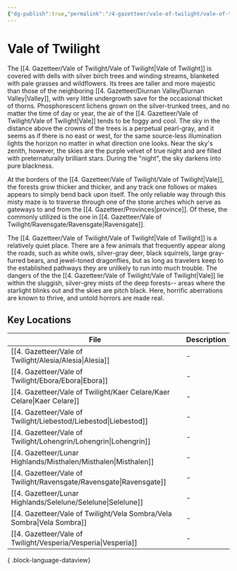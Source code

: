 ```yaml
---
{"dg-publish":true,"permalink":"/4-gazetteer/vale-of-twilight/vale-of-twilight/","noteIcon":""}
---
```


# Vale of Twilight

The [[4. Gazetteer/Vale of Twilight/Vale of Twilight\|Vale of Twilight]] is covered with dells with silver birch trees and winding streams, blanketed with pale grasses and wildflowers. Its trees are taller and more majestic than those of the neighboring [[4. Gazetteer/Diurnan Valley/Diurnan Valley\|Valley]], with very little undergrowth save for the occasional thicket of thorns. Phosphorescent lichens grown on the silver-trunked trees, and no matter the time of day or year, the air of the [[4. Gazetteer/Vale of Twilight/Vale of Twilight\|Vale]] tends to be foggy and cool. The sky in the distance above the crowns of the trees is a perpetual pearl-gray, and it seems as if there is no east or west, for the same source-less illumination lights the horizon no matter in what direction one looks. Near the sky's zenith, however, the skies are the purple velvet of true night and are filled with preternaturally brilliant stars. During the "night", the sky darkens into pure blackness. 

At the borders of the [[4. Gazetteer/Vale of Twilight/Vale of Twilight\|Vale]], the forests grow thicker and thicker, and any track one follows or makes appears to simply bend back upon itself. The only reliable way through this misty maze is to traverse through one of the stone arches which serve as gateways to and from the [[4. Gazetteer/Provinces\|province]]. Of these, the commonly utilized is the one in [[4. Gazetteer/Vale of Twilight/Ravensgate/Ravensgate\|Ravensgate]]. 

The [[4. Gazetteer/Vale of Twilight/Vale of Twilight\|Vale of Twilight]] is a relatively quiet place. There are a few animals that frequently appear along the roads, such as white owls, silver-gray deer, black squirrels, large gray-furred bears, and jewel-toned dragonflies, but as long as travelers keep to the established pathways they are unlikely to run into much trouble. The dangers of the the [[4. Gazetteer/Vale of Twilight/Vale of Twilight\|Vale]] lie within the sluggish, silver-grey mists of the deep forests-- areas where the starlight blinks out and the skies are pitch black. Here, horrific aberrations are known to thrive, and untold horrors are made real. 

## Key Locations 

| File                                                                      | Description |
| ------------------------------------------------------------------------- | ----------- |
| [[4. Gazetteer/Vale of Twilight/Alesia/Alesia\|Alesia]]                | \-          |
| [[4. Gazetteer/Vale of Twilight/Ebora/Ebora\|Ebora]]                   | \-          |
| [[4. Gazetteer/Vale of Twilight/Kaer Celare/Kaer Celare\|Kaer Celare]] | \-          |
| [[4. Gazetteer/Vale of Twilight/Liebestod/Liebestod\|Liebestod]]       | \-          |
| [[4. Gazetteer/Vale of Twilight/Lohengrin/Lohengrin\|Lohengrin]]       | \-          |
| [[4. Gazetteer/Lunar Highlands/Misthalen/Misthalen\|Misthalen]]        | \-          |
| [[4. Gazetteer/Vale of Twilight/Ravensgate/Ravensgate\|Ravensgate]]    | \-          |
| [[4. Gazetteer/Lunar Highlands/Selelune/Selelune\|Selelune]]           | \-          |
| [[4. Gazetteer/Vale of Twilight/Vela Sombra/Vela Sombra\|Vela Sombra]] | \-          |
| [[4. Gazetteer/Vale of Twilight/Vesperia/Vesperia\|Vesperia]]          | \-          |

{ .block-language-dataview}